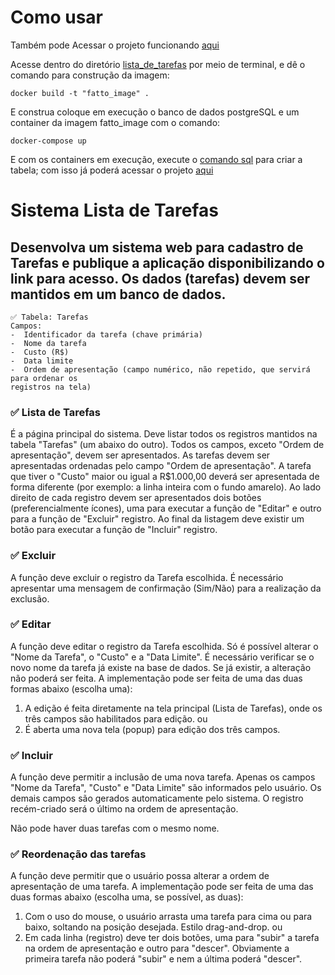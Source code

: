 # Como usar
Também pode Acessar o projeto funcionando [aqui](https://fatto-three.vercel.app/)

Acesse dentro do diretório [lista_de_tarefas](./lista_de_tarefas) por meio de terminal, e dê o comando para construção da imagem:

```shell
docker build -t "fatto_image" .
```

E construa coloque em execução o banco de dados postgreSQL e um container da imagem fatto_image com o comando:
```shell
docker-compose up
```

E com os containers em execução, execute o [comando sql](query.sql) para criar a tabela; com isso já poderá acessar o projeto [aqui](http://localhost:8080/)

# Sistema Lista de Tarefas
## Desenvolva um sistema web para cadastro de Tarefas e publique a aplicação disponibilizando o link para acesso. Os dados (tarefas) devem ser mantidos em um banco de dados.

```
✅ Tabela: Tarefas
Campos:
-  Identificador da tarefa (chave primária)
-  Nome da tarefa
-  Custo (R$)
-  Data limite
-  Ordem de apresentação (campo numérico, não repetido, que servirá para ordenar os
registros na tela)
```
### ✅ Lista de Tarefas
É a página principal do sistema.
Deve listar todos os registros mantidos na tabela &quot;Tarefas&quot; (um abaixo do outro).
Todos os campos, exceto &quot;Ordem de apresentação&quot;, devem ser apresentados.
As tarefas devem ser apresentadas ordenadas pelo campo &quot;Ordem de apresentação&quot;.
A tarefa que tiver o &quot;Custo&quot; maior ou igual a R$1.000,00 deverá ser apresentada de forma
diferente (por exemplo: a linha inteira com o fundo amarelo).
Ao lado direito de cada registro devem ser apresentados dois botões (preferencialmente
ícones), uma para executar a função de &quot;Editar&quot; e outro para a função de &quot;Excluir&quot; registro.
Ao final da listagem deve existir um botão para executar a função de &quot;Incluir&quot; registro.

### ✅ Excluir
A função deve excluir o registro da Tarefa escolhida.
É necessário apresentar uma mensagem de confirmação (Sim/Não) para a realização da
exclusão.

### ✅ Editar
A função deve editar o registro da Tarefa escolhida.
Só é possível alterar o &quot;Nome da Tarefa&quot;, o &quot;Custo&quot; e a &quot;Data Limite&quot;.
É necessário verificar se o novo nome da tarefa já existe na base de dados. Se já existir, a
alteração não poderá ser feita.
A implementação pode ser feita de uma das duas formas abaixo (escolha uma):
1) A edição é feita diretamente na tela principal (Lista de Tarefas), onde os três campos
são habilitados para edição.
ou
2) É aberta uma nova tela (popup) para edição dos três campos.

### ✅ Incluir
A função deve permitir a inclusão de uma nova tarefa.
Apenas os campos &quot;Nome da Tarefa&quot;, &quot;Custo&quot; e &quot;Data Limite&quot; são informados pelo usuário.
Os demais campos são gerados automaticamente pelo sistema.
O registro recém-criado será o último na ordem de apresentação.

Não pode haver duas tarefas com o mesmo nome.


### ✅ Reordenação das tarefas
A função deve permitir que o usuário possa alterar a ordem de apresentação de uma tarefa.
A implementação pode ser feita de uma das duas formas abaixo (escolha uma, se possível, as
duas):
1) Com o uso do mouse, o usuário arrasta uma tarefa para cima ou para baixo, soltando
na posição desejada. Estilo drag-and-drop.
ou
2) Em cada linha (registro) deve ter dois botões, uma para &quot;subir&quot; a tarefa na ordem de
apresentação e outro para &quot;descer&quot;. Obviamente a primeira tarefa não poderá &quot;subir&quot;
e nem a última poderá &quot;descer&quot;.